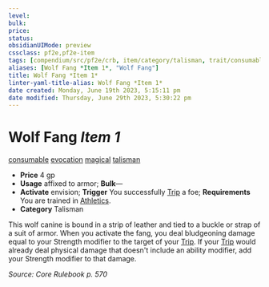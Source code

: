 ```yaml
---
level:
bulk:
price:
status:
obsidianUIMode: preview
cssclass: pf2e,pf2e-item
tags: [compendium/src/pf2e/crb, item/category/talisman, trait/consumable, trait/evocation, trait/magical, trait/talisman]
aliases: [Wolf Fang *Item 1*, "Wolf Fang"]
title: Wolf Fang *Item 1*
linter-yaml-title-alias: Wolf Fang *Item 1*
date created: Monday, June 19th 2023, 5:15:11 pm
date modified: Thursday, June 29th 2023, 5:30:22 pm
---
```


# Wolf Fang *Item 1*

[consumable](rules/traits/consumable.md) [evocation](rules/traits/evocation.md) [magical](rules/traits/magical.md) [talisman](rules/traits/talisman.md)  

- **Price** 4 gp
- **Usage** affixed to armor; **Bulk**—
- **Activate** envision; **Trigger** You successfully [Trip](rules/actions/trip.md) a foe; **Requirements** You are trained in [Athletics](compendium/skills.md#Athletics).
- **Category** Talisman

This wolf canine is bound in a strip of leather and tied to a buckle or strap of a suit of armor. When you activate the fang, you deal bludgeoning damage equal to your Strength modifier to the target of your [Trip](rules/actions/trip.md). If your [Trip](rules/actions/trip.md) would already deal physical damage that doesn't include an ability modifier, add your Strength modifier to that damage.

*Source: Core Rulebook p. 570*
